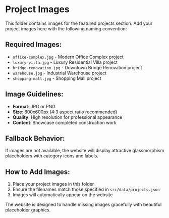 # Project Images

This folder contains images for the featured projects section. Add your project images here with the following naming convention:

## Required Images:
- `office-complex.jpg` - Modern Office Complex project
- `luxury-villa.jpg` - Luxury Residential Villa project  
- `bridge-renovation.jpg` - Downtown Bridge Renovation project
- `warehouse.jpg` - Industrial Warehouse project
- `shopping-mall.jpg` - Shopping Mall project

## Image Guidelines:
- **Format**: JPG or PNG
- **Size**: 800x600px (4:3 aspect ratio recommended)
- **Quality**: High resolution for professional appearance
- **Content**: Showcase completed construction work

## Fallback Behavior:
If images are not available, the website will display attractive glassmorphism placeholders with category icons and labels.

## How to Add Images:
1. Place your project images in this folder
2. Ensure the filenames match those specified in `src/data/projects.json`
3. Images will automatically appear on the website

The website is designed to handle missing images gracefully with beautiful placeholder graphics.
